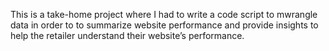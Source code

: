 This is a take-home project where I had to write a code script to mwrangle data in order to to summarize website performance and provide insights to help the retailer understand their website’s performance.
